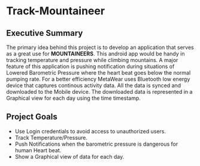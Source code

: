 # Track-Mountaineer

## Executive Summary
The primary idea behind this project is to develop an application that serves as a great use for **MOUNTAINEERS**. This android app would be handy in tracking temperature and pressure while climbing mountains. A major feature of this application is pushing notification during situations of Lowered Barometric Pressure where the heart beat goes below the normal pumping rate. For a better efficiency MetaWear uses Bluetooth low energy device that captures continous activity data. All the data is synced and downloaded to the Mobile device. The downloaded data is represented in a Graphical view for each day using the time timestamp. 

## Project Goals
* Use Login credentials to avoid access to unauthorized users. 
* Track Temperature/Pressure.
* Push Notifications when the barometric pressure is dangerous for human Heart beat.  
* Show a Graphical view of data for each day.
